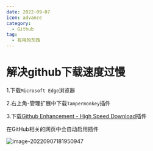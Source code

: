 ```yaml
---
date: 2022-09-07
icon: advance
category:
  - Github
tag:
  - 有用的东西
---
```


# 解决github下载速度过慢

1.下载`Microsoft Edge`浏览器

2.右上角-管理扩展中下载`Tampermonkey`插件

3.下载[Github Enhancement - High Speed Download](https://greasyfork.org/scripts/412245)插件

在GitHub相关的网页中会自动启用插件

![image-20220907181950947](https://xingqiu-tuchuang-1256524210.cos.ap-shanghai.myqcloud.com/7374/image-20220907181950947.png)

